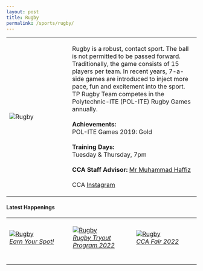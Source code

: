 ```yaml
---
layout: post
title: Rugby
permalink: /sports/rugby/
---
```

<table>
    <tr>
        <td style="width:33%"><image src="/images/CCA_rugby.jpg" style="display:block;margin-left:auto;margin-right:auto;" alt="Rugby"></image></td>
        <td>
            <p>
                Rugby is a robust, contact sport. The ball is not permitted to be passed forward. Traditionally, the game consists of 15 players per team. In recent years, 7-a-side games are introduced to inject more pace, fun and excitement into the sport. TP Rugby Team competes in the Polytechnic-ITE (POL-ITE) Rugby Games annually.<br>
                <br>
                <b>Achievements:</b><br>
                POL-ITE Games 2019: Gold<br>
                <br>
                <b>Training Days:</b><br>
                Tuesday & Thursday, 7pm<br>
                <br>
                <b>CCA Staff Advisor:</b> <a href="mailto:mdhaffiz@tp.edu.sg">Mr Muhammad Haffiz</a><br>
                <br>
                CCA <a href="https://www.instagram.com/temasekpolyrugby">Instagram</a>
            </p>
        </td>
    </tr>
</table>


#### Latest Happenings

<table>
    <tr>
        <td style="width:33%"><br>
            <a href="https://www.instagram.com/p/CdaWGpGpzzM/">
                <image src="/images/Sports/RUGBY_Earn Your Spot!.png" style="display:block;margin-left:auto;margin-right:auto;" alt="Rugby">
                <h6 style="margin-top:0%">Earn Your Spot!</h6>
                </image>
            </a>
        </td>
        <td style="width:33%"><br>
            <a href="https://www.instagram.com/p/CdVyBDtuCCj/">
                <image src="/images/Sports/RUGBY_Rugby Tryout Program 2022.png" style="display:block;margin-left:auto;margin-right:auto;" alt="Rugby">
                <h6 style="margin-top:0%">Rugby Tryout Program 2022</h6>
                </image>
            </a>
        </td>
        <td style="width:33%"><br>
            <a href="https://www.instagram.com/p/CcpIpnPpYg0/">
                <image src="/images/Sports/RUGBY_CCA Fair 2022.png" style="display:block;margin-left:auto;margin-right:auto;" alt="Rugby">
                <h6 style="margin-top:0%">CCA Fair 2022</h6>    
                </image>
            </a>
        </td>
    </tr>
</table>